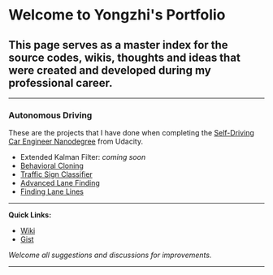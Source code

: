 # Welcome to Yongzhi's Portfolio

## This page serves as a master index for the source codes, wikis, thoughts and ideas that were created and developed during my professional career.

---

### Autonomous Driving

These are the projects that I have done when completing the [Self-Driving Car Engineer Nanodegree](http://www.udacity.com/drive) from Udacity.

- Extended Kalman Filter: _coming soon_
- [Behavioral Cloning](./udacity/BehavioralCloning.md)
- [Traffic Sign Classifier](./udacity/TrafficSignClassifier.md)
- [Advanced Lane Finding](./udacity/AdvancedLaneFinding.md)
- [Finding Lane Lines](./udacity/FindingLaneLines.md)

---

**Quick Links:**
+ [Wiki](./wiki.md)
+ [Gist](./gist.md)

_Welcome all suggestions and discussions for improvements._

---
